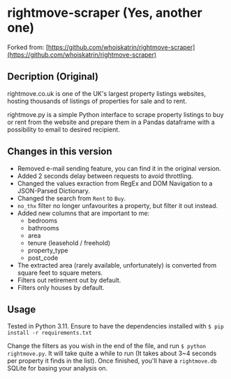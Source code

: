 # rightmove-scraper (Yes, another one)

Forked from: [https://github.com/whoiskatrin/rightmove-scraper](https://github.com/whoiskatrin/rightmove-scraper)

## Decription (Original)
rightmove.co.uk is one of the UK's largest property listings websites, hosting thousands of listings of properties for sale and to rent.

rightmove.py is a simple Python interface to scrape property listings to buy or rent from the website and prepare them in a Pandas dataframe with a possibility to email to desired recipient.

## Changes in this version
 - Removed e-mail sending feature, you can find it in the original version.
 - Added 2 seconds delay between requests to avoid throttling.
 - Changed the values exraction from RegEx and DOM Navigation to a JSON-Parsed Dictionary.
 - Changed the search from `Rent` to `Buy`.
 - `no_thx` filter no longer unfavourites a property, but filter it out instead.
 - Added new columns that are important to me:
   - bedrooms
   - bathrooms
   - area
   - tenure (leasehold / freehold)
   - property_type
   - post_code
 - The extracted area (rarely available, unfortunately) is converted from square feet to square meters.
 - Filters out retirement out by default.
 - Filters only houses by default.

## Usage
Tested in Python 3.11. Ensure to have the dependencies installed with `$ pip install -r requirements.txt`

Change the filters as you wish in the end of the file, and run `$ python rightmove.py`. It will take quite a while to run (It takes about 3~4 seconds per property it finds in the list). Once finished, you'll have a `rightmove.db` SQLite for basing your analysis on.

